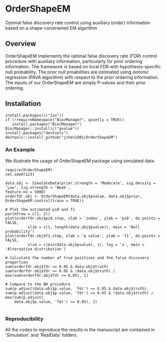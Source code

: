 # OrderShapeEM
Optimal false discovery rate control using auxiliary (order) information based on a shape-constrained EM algorithm

## Overview
OrderShapeEM implements the optimal false discovery rate (FDR) control procedure with auxiliary information, particularly for prior ordering information. The framework is based on local FDR with hypothesis-specific null probability. The prior null proabilities are estimated using isotonic regression (PAVA algorithm) with respect to the prior ordering information. The inputs of our OrderShapeEM are simply P-values and their prior ordering. 

## Installation 

```
install.packages(c("Iso"))
if (!requireNamespace("BiocManager", quietly = TRUE))
   install.packages("BiocManager")
BiocManager::install(c("qvalue"))
install.packages("devtools")
devtools::install_github("jchen1981/OrderShapeEM")
```


### An Example
We illustrate the usage of OrderShapeEM package using simulated data.

```
require(OrderShapeEM)
set.seed(123)

data.obj <- SimulateData(prior.strength = 'Moderate', sig.density = 'Low', sig.strength = 'Weak', 
feature.no = 5000)
orderfdr.obj <- OrderShapeEM(data.obj$pvalue, data.obj$prior, OrderShapeEM.control(trace = TRUE))

# Plot the estimated pi0 and f1
par(mfrow = c(1, 2))
plot(orderfdr.obj$pi0.step, xlab = 'index', ylab = 'pi0', do.points = FALSE,
          xlim = c(1, length(data.obj$pvalue)), main = 'Null probability')
plot(orderfdr.obj$f1.step, xlab = 'p value', ylab = 'f1', do.points = FALSE, 
          xlim = c(min(data.obj$pvalue), 1), log = 'x', main = 'Alternative distribution')

# Calculate the number of true positives and the false discovery proportion
sum(orderfdr.obj$fdr <= 0.05 & data.obj$truth)
sum(orderfdr.obj$fdr <= 0.05 & !data.obj$truth) / max(sum(orderfdr.obj$fdr <= 0.05), 1)

# Compare to the BH procedure
sum(p.adjust(data.obj$p.value, 'fdr') <= 0.05 & data.obj$truth)
sum(p.adjust(data.obj$p.value, 'fdr') <= 0.05 & !data.obj$truth) / max(sum(p.adjust(
	data.obj$p.value, 'fdr') <= 0.05), 1)
  
```

### Reproducibility
All the codes to reproduce the results in the manuscript are contained in 'Simulation' and 'RealData' folders. 

